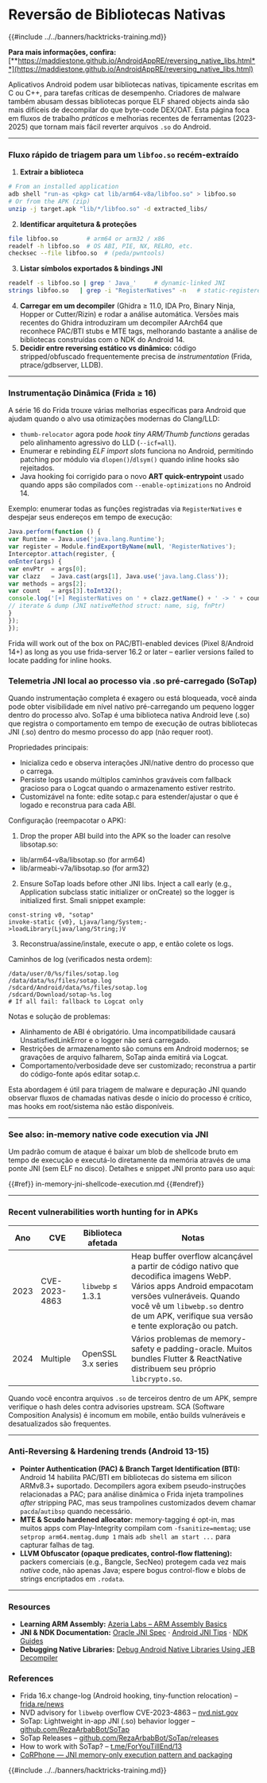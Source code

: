 # Reversão de Bibliotecas Nativas

{{#include ../../banners/hacktricks-training.md}}


**Para mais informações, confira:** [**https://maddiestone.github.io/AndroidAppRE/reversing_native_libs.html**](https://maddiestone.github.io/AndroidAppRE/reversing_native_libs.html)

Aplicativos Android podem usar bibliotecas nativas, tipicamente escritas em C ou C++, para tarefas críticas de desempenho. Criadores de malware também abusam dessas bibliotecas porque ELF shared objects ainda são mais difíceis de decompilar do que byte-code DEX/OAT.
Esta página foca em fluxos de trabalho *práticos* e melhorias recentes de ferramentas (2023-2025) que tornam mais fácil reverter arquivos `.so` do Android.

---

### Fluxo rápido de triagem para um `libfoo.so` recém-extraído

1. **Extrair a biblioteca**
```bash
# From an installed application
adb shell "run-as <pkg> cat lib/arm64-v8a/libfoo.so" > libfoo.so
# Or from the APK (zip)
unzip -j target.apk "lib/*/libfoo.so" -d extracted_libs/
```
2. **Identificar arquitetura & proteções**
```bash
file libfoo.so        # arm64 or arm32 / x86
readelf -h libfoo.so  # OS ABI, PIE, NX, RELRO, etc.
checksec --file libfoo.so  # (peda/pwntools)
```
3. **Listar símbolos exportados & bindings JNI**
```bash
readelf -s libfoo.so | grep ' Java_'     # dynamic-linked JNI
strings libfoo.so   | grep -i "RegisterNatives" -n   # static-registered JNI
```
4. **Carregar em um decompiler** (Ghidra ≥ 11.0, IDA Pro, Binary Ninja, Hopper or Cutter/Rizin) e rodar a análise automática.
Versões mais recentes do Ghidra introduziram um decompiler AArch64 que reconhece PAC/BTI stubs e MTE tags, melhorando bastante a análise de bibliotecas construídas com o NDK do Android 14.
5. **Decidir entre reversing estático vs dinâmico:** código stripped/obfuscado frequentemente precisa de *instrumentation* (Frida, ptrace/gdbserver, LLDB).

---

### Instrumentação Dinâmica (Frida ≥ 16)

A série 16 do Frida trouxe várias melhorias específicas para Android que ajudam quando o alvo usa otimizações modernas do Clang/LLD:

* `thumb-relocator` agora pode *hook tiny ARM/Thumb functions* geradas pelo alinhamento agressivo do LLD (`--icf=all`).
* Enumerar e rebinding *ELF import slots* funciona no Android, permitindo patching por módulo via `dlopen()`/`dlsym()` quando inline hooks são rejeitados.
* Java hooking foi corrigido para o novo **ART quick-entrypoint** usado quando apps são compilados com `--enable-optimizations` no Android 14.

Exemplo: enumerar todas as funções registradas via `RegisterNatives` e despejar seus endereços em tempo de execução:
```javascript
Java.perform(function () {
var Runtime = Java.use('java.lang.Runtime');
var register = Module.findExportByName(null, 'RegisterNatives');
Interceptor.attach(register, {
onEnter(args) {
var envPtr  = args[0];
var clazz   = Java.cast(args[1], Java.use('java.lang.Class'));
var methods = args[2];
var count   = args[3].toInt32();
console.log('[+] RegisterNatives on ' + clazz.getName() + ' -> ' + count + ' methods');
// iterate & dump (JNI nativeMethod struct: name, sig, fnPtr)
}
});
});
```
Frida will work out of the box on PAC/BTI-enabled devices (Pixel 8/Android 14+) as long as you use frida-server 16.2 or later – earlier versions failed to locate padding for inline hooks.

### Telemetria JNI local ao processo via .so pré-carregado (SoTap)

Quando instrumentação completa é exagero ou está bloqueada, você ainda pode obter visibilidade em nível nativo pré-carregando um pequeno logger dentro do processo alvo. SoTap é uma biblioteca nativa Android leve (.so) que registra o comportamento em tempo de execução de outras bibliotecas JNI (.so) dentro do mesmo processo do app (não requer root).

Propriedades principais:
- Inicializa cedo e observa interações JNI/native dentro do processo que o carrega.
- Persiste logs usando múltiplos caminhos graváveis com fallback gracioso para o Logcat quando o armazenamento estiver restrito.
- Customizável na fonte: edite sotap.c para estender/ajustar o que é logado e reconstrua para cada ABI.

Configuração (reempacotar o APK):
1) Drop the proper ABI build into the APK so the loader can resolve libsotap.so:
- lib/arm64-v8a/libsotap.so (for arm64)
- lib/armeabi-v7a/libsotap.so (for arm32)
2) Ensure SoTap loads before other JNI libs. Inject a call early (e.g., Application subclass static initializer or onCreate) so the logger is initialized first. Smali snippet example:
```smali
const-string v0, "sotap"
invoke-static {v0}, Ljava/lang/System;->loadLibrary(Ljava/lang/String;)V
```
3) Reconstrua/assine/instale, execute o app, e então colete os logs.

Caminhos de log (verificados nesta ordem):
```
/data/user/0/%s/files/sotap.log
/data/data/%s/files/sotap.log
/sdcard/Android/data/%s/files/sotap.log
/sdcard/Download/sotap-%s.log
# If all fail: fallback to Logcat only
```
Notas e solução de problemas:
- Alinhamento de ABI é obrigatório. Uma incompatibilidade causará UnsatisfiedLinkError e o logger não será carregado.
- Restrições de armazenamento são comuns em Android modernos; se gravações de arquivo falharem, SoTap ainda emitirá via Logcat.
- Comportamento/verbosidade deve ser customizado; reconstrua a partir do código-fonte após editar sotap.c.

Esta abordagem é útil para triagem de malware e depuração JNI quando observar fluxos de chamadas nativas desde o início do processo é crítico, mas hooks em root/sistema não estão disponíveis.

---

### See also: in‑memory native code execution via JNI

Um padrão comum de ataque é baixar um blob de shellcode bruto em tempo de execução e executá-lo diretamente da memória através de uma ponte JNI (sem ELF no disco). Detalhes e snippet JNI pronto para uso aqui:

{{#ref}}
in-memory-jni-shellcode-execution.md
{{#endref}}

---

### Recent vulnerabilities worth hunting for in APKs

| Ano | CVE | Biblioteca afetada | Notas |
|------|-----|------------------|-------|
|2023|CVE-2023-4863|`libwebp` ≤ 1.3.1|Heap buffer overflow alcançável a partir de código nativo que decodifica imagens WebP. Vários apps Android empacotam versões vulneráveis. Quando você vê um `libwebp.so` dentro de um APK, verifique sua versão e tente exploração ou patch.| |
|2024|Multiple|OpenSSL 3.x series|Vários problemas de memory-safety e padding-oracle. Muitos bundles Flutter & ReactNative distribuem seu próprio `libcrypto.so`.| |

Quando você encontra arquivos `.so` de terceiros dentro de um APK, sempre verifique o hash deles contra advisories upstream. SCA (Software Composition Analysis) é incomum em mobile, então builds vulneráveis e desatualizados são frequentes.

---

### Anti-Reversing & Hardening trends (Android 13-15)

* **Pointer Authentication (PAC) & Branch Target Identification (BTI):** Android 14 habilita PAC/BTI em bibliotecas do sistema em silicon ARMv8.3+ suportado. Decompilers agora exibem pseudo-instruções relacionadas a PAC; para análise dinâmica o Frida injeta trampolines *after* stripping PAC, mas seus trampolines customizados devem chamar `pacda`/`autibsp` quando necessário.
* **MTE & Scudo hardened allocator:** memory-tagging é opt-in, mas muitos apps com Play-Integrity compilam com `-fsanitize=memtag`; use `setprop arm64.memtag.dump 1` mais `adb shell am start ...` para capturar falhas de tag.
* **LLVM Obfuscator (opaque predicates, control-flow flattening):** packers comerciais (e.g., Bangcle, SecNeo) protegem cada vez mais *native* code, não apenas Java; espere bogus control-flow e blobs de strings encriptados em `.rodata`.

---

### Resources

- **Learning ARM Assembly:** [Azeria Labs – ARM Assembly Basics](https://azeria-labs.com/writing-arm-assembly-part-1/)
- **JNI & NDK Documentation:** [Oracle JNI Spec](https://docs.oracle.com/javase/7/docs/technotes/guides/jni/spec/jniTOC.html) · [Android JNI Tips](https://developer.android.com/training/articles/perf-jni) · [NDK Guides](https://developer.android.com/ndk/guides/)
- **Debugging Native Libraries:** [Debug Android Native Libraries Using JEB Decompiler](https://medium.com/@shubhamsonani/how-to-debug-android-native-libraries-using-jeb-decompiler-eec681a22cf3)

### References

- Frida 16.x change-log (Android hooking, tiny-function relocation) – [frida.re/news](https://frida.re/news/)
- NVD advisory for `libwebp` overflow CVE-2023-4863 – [nvd.nist.gov](https://nvd.nist.gov/vuln/detail/CVE-2023-4863)
- SoTap: Lightweight in-app JNI (.so) behavior logger – [github.com/RezaArbabBot/SoTap](https://github.com/RezaArbabBot/SoTap)
- SoTap Releases – [github.com/RezaArbabBot/SoTap/releases](https://github.com/RezaArbabBot/SoTap/releases)
- How to work with SoTap? – [t.me/ForYouTillEnd/13](https://t.me/ForYouTillEnd/13)
- [CoRPhone — JNI memory-only execution pattern and packaging](https://github.com/0xdevil/corphone)

{{#include ../../banners/hacktricks-training.md}}
